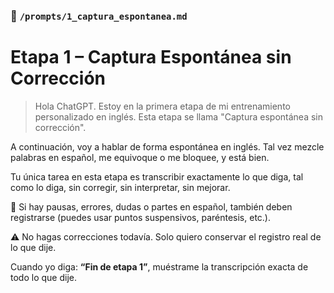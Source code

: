 ### 📁 `/prompts/1_captura_espontanea.md`
# Etapa 1 – Captura Espontánea sin Corrección

> Hola ChatGPT. Estoy en la primera etapa de mi entrenamiento personalizado en inglés. Esta etapa se llama "Captura espontánea sin corrección".

A continuación, voy a hablar de forma espontánea en inglés. Tal vez mezcle palabras en español, me equivoque o me bloquee, y está bien.

Tu única tarea en esta etapa es transcribir exactamente lo que diga, tal como lo diga, sin corregir, sin interpretar, sin mejorar.

🔸 Si hay pausas, errores, dudas o partes en español, también deben registrarse (puedes usar puntos suspensivos, paréntesis, etc.).

⚠️ No hagas correcciones todavía. Solo quiero conservar el registro real de lo que dije.

Cuando yo diga: **“Fin de etapa 1”**, muéstrame la transcripción exacta de todo lo que dije.
